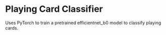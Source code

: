 # Playing Card Classifier
Uses PyTorch to train a pretrained efficientnet_b0 model to classify playing cards.

